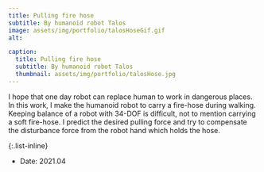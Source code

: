 ```yaml
---
title: Pulling fire hose
subtitle: By humanoid robot Talos
image: assets/img/portfolio/talosHoseGif.gif
alt: 

caption:
  title: Pulling fire hose
  subtitle: By humanoid robot Talos
  thumbnail: assets/img/portfolio/talosHose.jpg
---
```

I hope that one day robot can replace human to work in dangerous places. In this work, I make the humanoid robot to carry a fire-hose during walking. Keeping balance of a robot with 34-DOF is difficult, not to mention carrying a soft fire-hose. I predict the desired pulling force and try to compensate the disturbance force from the robot hand which holds the hose. 

{:.list-inline}
- Date: 2021.04


